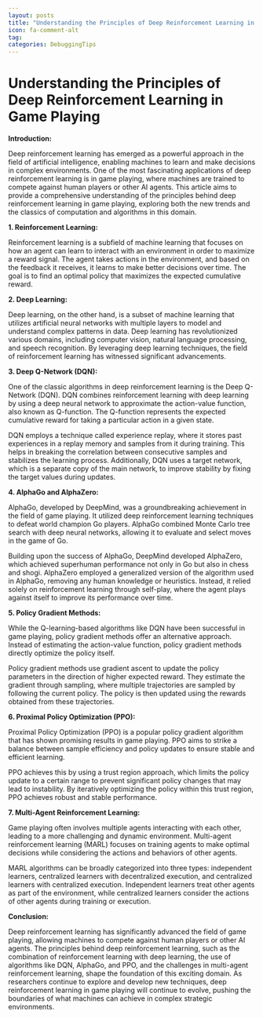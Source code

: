 ```yaml
---
layout: posts
title: "Understanding the Principles of Deep Reinforcement Learning in Game Playing"
icon: fa-comment-alt
tag:      
categories: DebuggingTips
---
```



# Understanding the Principles of Deep Reinforcement Learning in Game Playing

**Introduction:**

Deep reinforcement learning has emerged as a powerful approach in the field of artificial intelligence, enabling machines to learn and make decisions in complex environments. One of the most fascinating applications of deep reinforcement learning is in game playing, where machines are trained to compete against human players or other AI agents. This article aims to provide a comprehensive understanding of the principles behind deep reinforcement learning in game playing, exploring both the new trends and the classics of computation and algorithms in this domain.

**1. Reinforcement Learning:**

Reinforcement learning is a subfield of machine learning that focuses on how an agent can learn to interact with an environment in order to maximize a reward signal. The agent takes actions in the environment, and based on the feedback it receives, it learns to make better decisions over time. The goal is to find an optimal policy that maximizes the expected cumulative reward.

**2. Deep Learning:**

Deep learning, on the other hand, is a subset of machine learning that utilizes artificial neural networks with multiple layers to model and understand complex patterns in data. Deep learning has revolutionized various domains, including computer vision, natural language processing, and speech recognition. By leveraging deep learning techniques, the field of reinforcement learning has witnessed significant advancements.

**3. Deep Q-Network (DQN):**

One of the classic algorithms in deep reinforcement learning is the Deep Q-Network (DQN). DQN combines reinforcement learning with deep learning by using a deep neural network to approximate the action-value function, also known as Q-function. The Q-function represents the expected cumulative reward for taking a particular action in a given state.

DQN employs a technique called experience replay, where it stores past experiences in a replay memory and samples from it during training. This helps in breaking the correlation between consecutive samples and stabilizes the learning process. Additionally, DQN uses a target network, which is a separate copy of the main network, to improve stability by fixing the target values during updates.

**4. AlphaGo and AlphaZero:**

AlphaGo, developed by DeepMind, was a groundbreaking achievement in the field of game playing. It utilized deep reinforcement learning techniques to defeat world champion Go players. AlphaGo combined Monte Carlo tree search with deep neural networks, allowing it to evaluate and select moves in the game of Go.

Building upon the success of AlphaGo, DeepMind developed AlphaZero, which achieved superhuman performance not only in Go but also in chess and shogi. AlphaZero employed a generalized version of the algorithm used in AlphaGo, removing any human knowledge or heuristics. Instead, it relied solely on reinforcement learning through self-play, where the agent plays against itself to improve its performance over time.

**5. Policy Gradient Methods:**

While the Q-learning-based algorithms like DQN have been successful in game playing, policy gradient methods offer an alternative approach. Instead of estimating the action-value function, policy gradient methods directly optimize the policy itself.

Policy gradient methods use gradient ascent to update the policy parameters in the direction of higher expected reward. They estimate the gradient through sampling, where multiple trajectories are sampled by following the current policy. The policy is then updated using the rewards obtained from these trajectories.

**6. Proximal Policy Optimization (PPO):**

Proximal Policy Optimization (PPO) is a popular policy gradient algorithm that has shown promising results in game playing. PPO aims to strike a balance between sample efficiency and policy updates to ensure stable and efficient learning.

PPO achieves this by using a trust region approach, which limits the policy update to a certain range to prevent significant policy changes that may lead to instability. By iteratively optimizing the policy within this trust region, PPO achieves robust and stable performance.

**7. Multi-Agent Reinforcement Learning:**

Game playing often involves multiple agents interacting with each other, leading to a more challenging and dynamic environment. Multi-agent reinforcement learning (MARL) focuses on training agents to make optimal decisions while considering the actions and behaviors of other agents.

MARL algorithms can be broadly categorized into three types: independent learners, centralized learners with decentralized execution, and centralized learners with centralized execution. Independent learners treat other agents as part of the environment, while centralized learners consider the actions of other agents during training or execution.

**Conclusion:**

Deep reinforcement learning has significantly advanced the field of game playing, allowing machines to compete against human players or other AI agents. The principles behind deep reinforcement learning, such as the combination of reinforcement learning with deep learning, the use of algorithms like DQN, AlphaGo, and PPO, and the challenges in multi-agent reinforcement learning, shape the foundation of this exciting domain. As researchers continue to explore and develop new techniques, deep reinforcement learning in game playing will continue to evolve, pushing the boundaries of what machines can achieve in complex strategic environments.